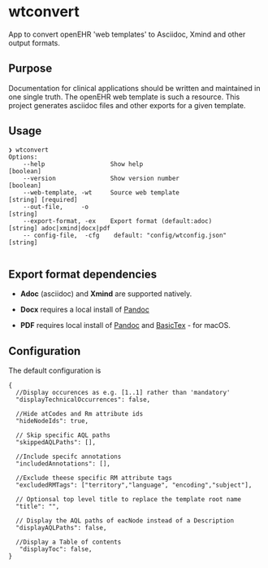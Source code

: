 # wtconvert

App to convert openEHR 'web templates' to Asciidoc, Xmind and other output formats.

## Purpose 
Documentation for clinical applications should be written and maintained in one single truth. 
The openEHR web template is such a resource. This project generates asciidoc files and other exports for a given template. 

## Usage 
```
❯ wtconvert
Options:
    --help                  Show help                             [boolean]
    --version               Show version number                   [boolean]
    --web-template, -wt     Source web template                   [string] [required]
    --out-file,     -o                                            [string]
    --export-format, -ex    Export format (default:adoc)          [string] adoc|xmind|docx|pdf
    -- config-file,  -cfg    default: "config/wtconfig.json"       [string]
  
 ```  
## Export format dependencies 

- **Adoc** (asciidoc) and **Xmind** are supported natively.


- **Docx** requires a local install of [Pandoc](https://pandoc.org/installing.html)


- **PDF** requires local install of [Pandoc](https://pandoc.org/installing.html) and [BasicTex](https://www.neelsomani.com/blog/get-mactex-faster-easily-using-basictex.php) - for macOS.


## Configuration

The default configuration is

```
{
  //Display occurences as e.g. [1..1] rather than 'mandatory'
  "displayTechnicalOccurrences": false,
  
  //Hide atCodes and Rm attribute ids
  "hideNodeIds": true,
  
  // Skip specific AQL paths
  "skippedAQLPaths": [],
  
  //Include specifc annotations
  "includedAnnotations": [],
  
  //Exclude theese specific RM attribute tags
  "excludedRMTags": ["territory","language", "encoding","subject"],
  
  // Optionsal top level title to replace the template root name
  "title": "",
 
  // Display the AQL paths of eacNode instead of a Description
  "displayAQLPaths": false,
  
  //Display a Table of contents
   "displayToc": false,
}
```


           

